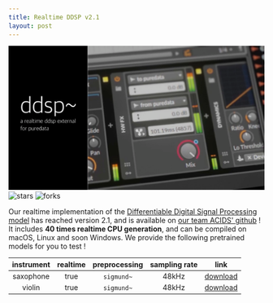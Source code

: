 ```yaml
---
title: Realtime DDSP v2.1
layout: post
---
```



[![image external](https://github.com/acids-ircam/ddsp_pytorch/raw/master/patchs/screenshot_bitwig.png)](https://www.youtube.com/watch?v=_U6Bn-1FDHc)
![stars](https://img.shields.io/github/stars/acids-ircam/ddsp_pytorch?style=flat)
![forks](https://img.shields.io/github/forks/acids-ircam/ddsp_pytorch)

Our realtime implementation of the [Differentiable Digital Signal Processing model](https://magenta.tensorflow.org/ddsp) has reached version 2.1, and is available on [our team ACIDS' github](https://github.com/acids-ircam/ddsp_pytorch) ! It includes **40 times realtime CPU generation**, and can be compiled on macOS, Linux and soon Windows. We provide the following pretrained models for you to test !

| instrument | realtime | preprocessing | sampling rate |                                  link                                  |
| :--------: | :------: | :-----------: | :-----------: | :--------------------------------------------------------------------: |
| saxophone  |   true   |  `sigmund~`   |     48kHz     | [download](https://nubo.ircam.fr/index.php/s/7AenL27BEaxLkKi/download) |
|   violin   |   true   |  `sigmund~`   |     48kHz     | [download](https://nubo.ircam.fr/index.php/s/f6XB4Kp9onxiNwZ/download) |